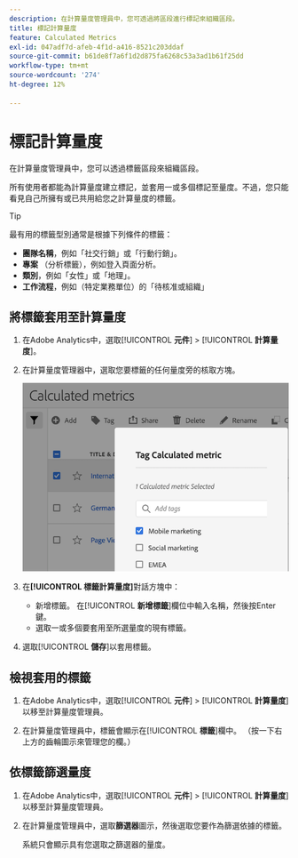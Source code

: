 ```yaml
---
description: 在計算量度管理員中，您可透過將區段進行標記來組織區段。
title: 標記計算量度
feature: Calculated Metrics
exl-id: 047adf7d-afeb-4f1d-a416-8521c203ddaf
source-git-commit: b61de8f7a6f1d2d875fa6268c53a3ad1b61f25dd
workflow-type: tm+mt
source-wordcount: '274'
ht-degree: 12%

---
```


# 標記計算量度

在計算量度管理員中，您可以透過標籤區段來組織區段。

所有使用者都能為計算量度建立標記，並套用一或多個標記至量度。不過，您只能看見自己所擁有或已共用給您之計算量度的標籤。

>[!TIP]
>
>最有用的標籤型別通常是根據下列條件的標籤：
>
>* **團隊名稱**，例如「社交行銷」或「行動行銷」。
>* **專案** （分析標籤），例如登入頁面分析。
>* **類別**，例如「女性」或「地理」。
>* **工作流程**，例如（特定業務單位）的「待核准或組織」

## 將標籤套用至計算量度

1. 在Adobe Analytics中，選取&#x200B;[!UICONTROL **元件**] > [!UICONTROL **計算量度**]。

1. 在計算量度管理器中，選取您要標籤的任何量度旁的核取方塊。

   ![](assets/cm_add_tags.png)

1. 在&#x200B;**[!UICONTROL 標籤計算量度]**&#x200B;對話方塊中：

   * 新增標籤。 在&#x200B;[!UICONTROL **新增標籤**]&#x200B;欄位中輸入名稱，然後按Enter鍵。
   * 選取一或多個要套用至所選量度的現有標籤。

1. 選取&#x200B;[!UICONTROL **儲存**]&#x200B;以套用標籤。

## 檢視套用的標籤

1. 在Adobe Analytics中，選取&#x200B;[!UICONTROL **元件**] > [!UICONTROL **計算量度**]&#x200B;以移至計算量度管理員。

1. 在計算量度管理員中，標籤會顯示在&#x200B;[!UICONTROL **標籤**]&#x200B;欄中。 （按一下右上方的齒輪圖示來管理您的欄。）

## 依標籤篩選量度

1. 在Adobe Analytics中，選取&#x200B;[!UICONTROL **元件**] > [!UICONTROL **計算量度**]&#x200B;以移至計算量度管理員。

1. 在計算量度管理員中，選取&#x200B;**篩選器**&#x200B;圖示，然後選取您要作為篩選依據的標籤。

   系統只會顯示具有您選取之篩選器的量度。
